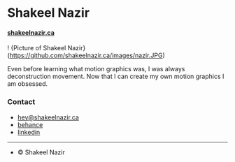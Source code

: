 # Shakeel Nazir

#### [shakeelnazir.ca](shakeelnazir.ca)

! {Picture of Shakeel Nazir}(https://github.com/shakeelnazir.ca/images/nazir.JPG)

Even before learning what motion graphics was, I was always deconstruction movement. Now that I can create my own motion graphics I am obsessed.

### Contact
- [hey@shakeelnazir.ca](mailto:hey@shakeelnazir.ca)
- [behance](https://www.behance.net/shakeelnaz290c)
- [linkedin](https://www.linkedin.com/in/shakeel-nazir-255b1799)

---

- © Shakeel Nazir
